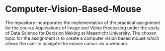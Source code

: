 # Computer-Vision-Based-Mouse

The repository incorporates the implementation of the practical assignment for the course Applications of Image and Video Processing under the study of Data Science for Decision Making at Maastricht University. The chosen topic for the assignment is to create a computer vision based mouse which allows the user to navigate the mouse cursor via a webcam.
